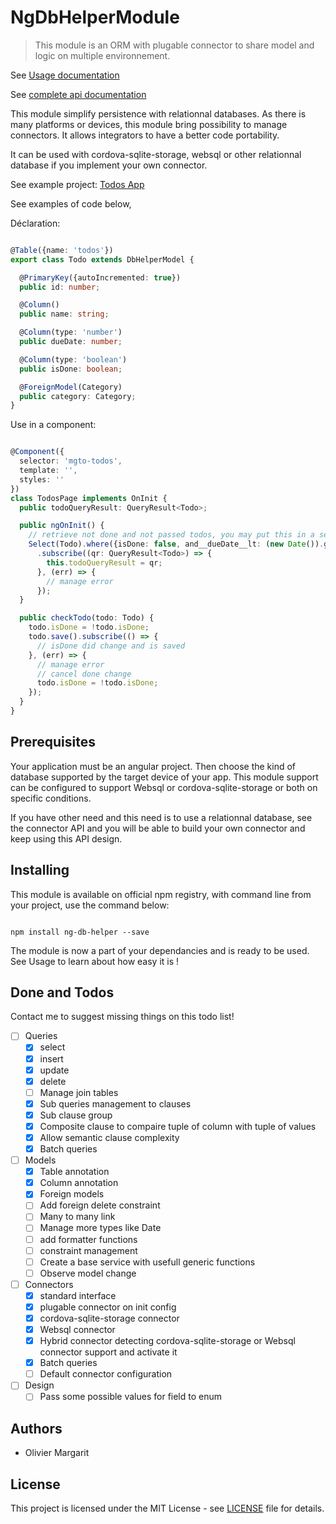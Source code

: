 # NgDbHelperModule

> This module is an ORM with plugable connector to share model and logic on multiple environnement.

See [Usage documentation](https://github.com/margarito/ng-db-helper/blob/master/index.md)

See [complete api documentation](http://htmlpreview.github.io/?https://raw.githubusercontent.com/margarito/ng-db-helper/master/documentation/index.html)

This module simplify persistence with relationnal databases.
As there is many platforms or devices, this module bring possibility to manage connectors.
It allows integrators to have a better code portability.

It can be used with cordova-sqlite-storage, websql or other relationnal database if you
implement your own connector.

See example project: [Todos App](https://github.com/margarito/todos-app)

See examples of code below,

Déclaration:

```typescript

@Table({name: 'todos'})
export class Todo extends DbHelperModel {

  @PrimaryKey({autoIncremented: true})
  public id: number;

  @Column()
  public name: string;

  @Column(type: 'number')
  public dueDate: number;

  @Column(type: 'boolean')
  public isDone: boolean;

  @ForeignModel(Category)
  public category: Category;
}

```

Use in a component:

```typescript

@Component({
  selector: 'mgto-todos',
  template: '',
  styles: ''
})
class TodosPage implements OnInit {
  public todoQueryResult: QueryResult<Todo>;

  public ngOnInit() {
    // retrieve not done and not passed todos, you may put this in a service
    Select(Todo).where({isDone: false, and__dueDate__lt: (new Date()).getTime()}).exec()
      .subscribe((qr: QueryResult<Todo>) => {
        this.todoQueryResult = qr;
      }, (err) => {
        // manage error
      });
  }

  public checkTodo(todo: Todo) {
    todo.isDone = !todo.isDone;
    todo.save().subscribe(() => {
      // isDone did change and is saved
    }, (err) => {
      // manage error
      // cancel done change
      todo.isDone = !todo.isDone;
    });
  }
}

```

## Prerequisites

Your application must be an angular project. Then choose the kind of database supported
by the target device of your app. This module support can be configured to support Websql
or cordova-sqlite-storage or both on specific conditions.

If you have other need and this need is to use a relationnal database, see the connector
API and you will be able to build your own connector and keep using this API design.

## Installing

This module is available on official npm registry, with command line from your project,
use the command below:

```shell

npm install ng-db-helper --save

```

The module is now a part of your dependancies and is ready to be used. See Usage to learn
about how easy it is !

## Done and Todos

  Contact me to suggest missing things on this todo list!

- [ ] Queries
  - [x] select
  - [x] insert
  - [x] update
  - [x] delete
  - [ ] Manage join tables
  - [x] Sub queries management to clauses
  - [x] Sub clause group
  - [x] Composite clause to compaire tuple of column with tuple of values
  - [x] Allow semantic clause complexity
  - [x] Batch queries
- [ ] Models
  - [x] Table annotation
  - [x] Column annotation
  - [x] Foreign models
  - [ ] Add foreign delete constraint
  - [ ] Many to many link
  - [ ] Manage more types like Date
  - [ ] add formatter functions
  - [ ] constraint management
  - [ ] Create a base service with usefull generic functions
  - [ ] Observe model change
- [ ] Connectors
  - [x] standard interface
  - [x] plugable connector on init config
  - [x] cordova-sqlite-storage connector
  - [x] Websql connector
  - [x] Hybrid connector detecting cordova-sqlite-storage or Websql connector support and activate it
  - [x] Batch queries
  - [ ] Default connector configuration
- [ ] Design
  - [ ] Pass some possible values for field to enum

## Authors

- Olivier Margarit

## License

This project is licensed under the MIT License - see [LICENSE](LICENSE) file for details.